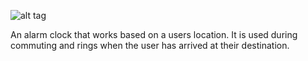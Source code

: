 ![alt tag](http://www.wellclean.com/wp-content/themes/artgallery_3.0/images/car3.png)


An alarm clock that works based on a users location. It is used during commuting and rings when the user has arrived at their destination.
